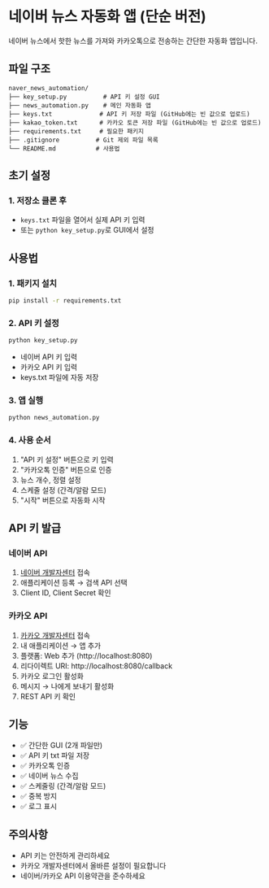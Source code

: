 # 네이버 뉴스 자동화 앱 (단순 버전)

네이버 뉴스에서 핫한 뉴스를 가져와 카카오톡으로 전송하는 간단한 자동화 앱입니다.

## 파일 구조

```
naver_news_automation/
├── key_setup.py          # API 키 설정 GUI
├── news_automation.py    # 메인 자동화 앱
├── keys.txt             # API 키 저장 파일 (GitHub에는 빈 값으로 업로드)
├── kakao_token.txt      # 카카오 토큰 저장 파일 (GitHub에는 빈 값으로 업로드)
├── requirements.txt     # 필요한 패키지
├── .gitignore          # Git 제외 파일 목록
└── README.md           # 사용법
```

## 초기 설정

### 1. 저장소 클론 후
- `keys.txt` 파일을 열어서 실제 API 키 입력
- 또는 `python key_setup.py`로 GUI에서 설정

## 사용법

### 1. 패키지 설치
```bash
pip install -r requirements.txt
```

### 2. API 키 설정
```bash
python key_setup.py
```
- 네이버 API 키 입력
- 카카오 API 키 입력
- keys.txt 파일에 자동 저장

### 3. 앱 실행
```bash
python news_automation.py
```

### 4. 사용 순서
1. "API 키 설정" 버튼으로 키 입력
2. "카카오톡 인증" 버튼으로 인증
3. 뉴스 개수, 정렬 설정
4. 스케줄 설정 (간격/알람 모드)
5. "시작" 버튼으로 자동화 시작

## API 키 발급

### 네이버 API
1. [네이버 개발자센터](https://developers.naver.com) 접속
2. 애플리케이션 등록 → 검색 API 선택
3. Client ID, Client Secret 확인

### 카카오 API
1. [카카오 개발자센터](https://developers.kakao.com) 접속
2. 내 애플리케이션 → 앱 추가
3. 플랫폼: Web 추가 (http://localhost:8080)
4. 리다이렉트 URI: http://localhost:8080/callback
5. 카카오 로그인 활성화
6. 메시지 → 나에게 보내기 활성화
7. REST API 키 확인

## 기능

- ✅ 간단한 GUI (2개 파일만)
- ✅ API 키 txt 파일 저장
- ✅ 카카오톡 인증
- ✅ 네이버 뉴스 수집
- ✅ 스케줄링 (간격/알람 모드)
- ✅ 중복 방지
- ✅ 로그 표시

## 주의사항

- API 키는 안전하게 관리하세요
- 카카오 개발자센터에서 올바른 설정이 필요합니다
- 네이버/카카오 API 이용약관을 준수하세요
